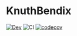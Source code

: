 # KnuthBendix
[![Dev](https://img.shields.io/badge/docs-dev-blue.svg)](https://kalmarek.github.io/KnuthBendix.jl/dev)
![CI](https://github.com/kalmarek/KnuthBendix.jl/workflows/CI/badge.svg)
[![codecov](https://codecov.io/gh/kalmarek/KnuthBendix.jl/branch/master/graph/badge.svg)](https://codecov.io/gh/kalmarek/KnuthBendix.jl)

